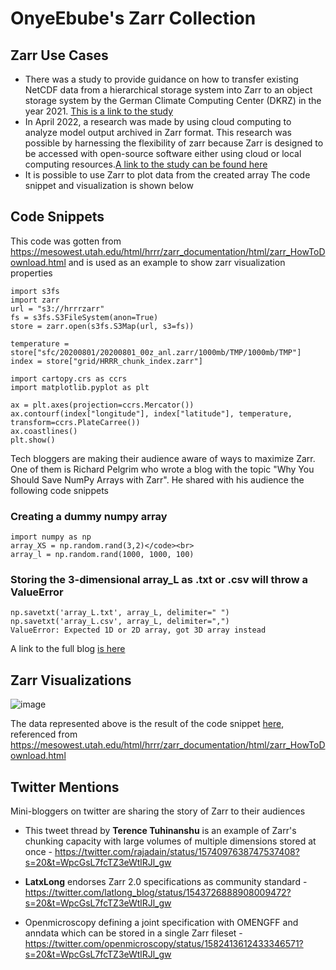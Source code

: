 # OnyeEbube's Zarr Collection

## Zarr Use Cases

- There was a study to provide guidance on how to transfer existing NetCDF data from a hierarchical storage system into Zarr to an object storage system by the German Climate Computing Center (DKRZ) in the year 2021. [This is a link to the study](https://presentations.copernicus.org/EGU21/EGU21-2442_presentation.pdf)
- In April 2022, a research was made by using cloud computing to analyze model output archived in Zarr format. This research was possible by harnessing the flexibility of zarr because Zarr is designed to be accessed with open-source software either using cloud or local computing resources.[A link to the study can be found here](https://journals.ametsoc.org/view/journals/atot/39/4/JTECH-D-21-0106.1.xml) 
- It is possible to use Zarr to plot data from the created array The code snippet and visualization is shown below
## Code Snippets
This code was gotten from https://mesowest.utah.edu/html/hrrr/zarr_documentation/html/zarr_HowToDownload.html and is used as an example to show zarr visualization properties

~~~
import s3fs
import zarr
url = "s3://hrrrzarr"
fs = s3fs.S3FileSystem(anon=True)
store = zarr.open(s3fs.S3Map(url, s3=fs))
~~~

~~~
temperature = store["sfc/20200801/20200801_00z_anl.zarr/1000mb/TMP/1000mb/TMP"]
index = store["grid/HRRR_chunk_index.zarr"]
~~~

~~~
import cartopy.crs as ccrs
import matplotlib.pyplot as plt

ax = plt.axes(projection=ccrs.Mercator())
ax.contourf(index["longitude"], index["latitude"], temperature, transform=ccrs.PlateCarree())
ax.coastlines()
plt.show()
~~~

Tech bloggers are making their audience aware of ways to maximize Zarr. One of them is Richard Pelgrim who wrote a blog with the topic "Why You Should Save NumPy Arrays with Zarr". He shared with his audience the following code snippets
### Creating a dummy numpy array

~~~
import numpy as np
array_XS = np.random.rand(3,2)</code><br>
array_l = np.random.rand(1000, 1000, 100)
~~~
### Storing the 3-dimensional array_L as .txt or .csv will throw a ValueError

~~~
np.savetxt('array_L.txt', array_L, delimiter=" ")
np.savetxt('array_L.csv', array_L, delimiter=",")
ValueError: Expected 1D or 2D array, got 3D array instead
~~~
A link to the full blog [is here](https://towardsdatascience.com/why-you-should-save-numpy-arrays-with-zarr-dabff4ae6c0c)
## Zarr Visualizations

![image](https://user-images.githubusercontent.com/101593852/197403790-96adf693-0530-4430-bb1d-26374c6d2b3d.png)

The data represented above is the result of the code snippet [here](https://github.com/OnyeEbube/beautiful-zarr/blob/main/_data/OnyeEbube/README.md#code-snippets), referenced from https://mesowest.utah.edu/html/hrrr/zarr_documentation/html/zarr_HowToDownload.html

## Twitter Mentions
Mini-bloggers on twitter are sharing the story of Zarr to their audiences<br>
- This tweet thread by **Terence Tuhinanshu** is an example of Zarr's chunking capacity with large volumes of multiple dimensions stored at once - https://twitter.com/rajadain/status/1574097638747537408?s=20&t=WpcGsL7fcTZ3eWtlRJl_gw
  
- **LatxLong** endorses Zarr 2.0 specifications as community standard - https://twitter.com/latlong_blog/status/1543726888908009472?s=20&t=WpcGsL7fcTZ3eWtlRJl_gw
  
- Openmicroscopy defining a joint specification with OMENGFF and anndata which can be stored in a single Zarr fileset - https://twitter.com/openmicroscopy/status/1582413612433346571?s=20&t=WpcGsL7fcTZ3eWtlRJl_gw
